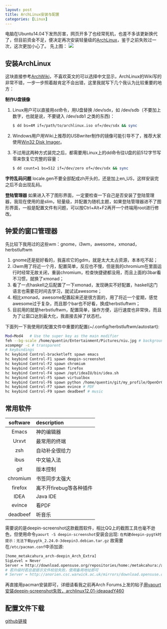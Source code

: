 ```yaml
---
layout: post
title: ArchLinux安装与配置
categories: [Linux]
---
```


电脑在Ubuntu14.04下发热厉害，网页开多了也经常死机，也差不多该更新换代了，但目前资金不足，便决定再次安装轻量级的[ArchLinux](https://www.archlinux.org/)，鉴于之前失败过一次，这次更加小心了。
先上图：
![](http://ww4.sinaimg.cn/large/6120fe13jw1enu2a88703j20qa09zn0y.jpg)

## 安装ArchLinux

这块直接参考[ArchWiki](https://wiki.archlinux.org/index.php/Beginners%27_guidehttps://wiki.archlinux.org/)，不喜欢英文的可以选择中文显示，ArchLinux的Wiki写的非常不错，一步一步照着敲肯定不会出错，这里我就写下几个我认为比较重要的地方：

**制作U盘镜像**

1. Linux用户可以直接用`dd`命令，用U盘替换 /dev/sdx，如 /dev/sdb（不要加上数字，也就是说，不要键入 /dev/sdb1 之类的东西)：

    ```sh
    $ dd bs=4M if=/path/to/archlinux.iso of=/dev/sdx && sync
    ```

2. Windows用户用Wiki上推荐的USBwriter制作的镜像可能引导不了，推荐大家使用[Win32 Disk Imager](http://sourceforge.net/projects/win32diskimager/)。
3. 不过用这两种方式装完之后，都需要用Linux上的dd命令往U盘的前512字节写零来恢复它完整的容量：

    ```sh
    $ dd count=1 bs=512 if=/dev/zero of=/dev/sdx && sync
    ```

**字符乱码问题** locale.gen不要全部配成zh开头的，还是加上en_US，这样安装完之后不会出现乱码。

**登陆管理器** 如果进入不了图形界面，一定要检查一下自己是否安装了登陆管理器，我现在使用的是slim，轻量级，并配置为随机主题，如果登陆管理器进不了图形界面，一般是配置文件有问题，可以按Ctrl+Alt+F2再开一个终端用root进行修改。

## 钟爱的窗口管理器

先比较下我用过的这些wm：gnome，i3wm，awesome，xmonad，herbstluftwm

1. gnome还是挺好看的，我喜欢它的gdm，就是太大太占资源，本本吃不起；
2. i3wm用了将近一个月，配置简单，反应也不慢，但是我的chromium在里面运行时经常无故关闭，重装chromium，检查快捷键都没用，而且上面的i3bar看不习惯，就换了xmonad；
3. 看了一点haskell之后配置了一下xmonad，发现确实不好配置，haskell这门语言也需要花时间去学习，就试试awesome；
4. 相比xmonad，awesome配置起来还是很方面的，用了将近一个星期，感觉awesome过于复杂，而且那个bar也不好看，换成herbstluftwm；
5. 目前用的就是herbstluftwm，配置简单，操作方便，运行速度也非常快，而且为了让窗口达到最大化，我直接去掉了状态栏。

下面列一下我使用的配置文件中重要的配置(~/.config/herbstluftwm/autostart):

```sh
Mod=Mod4   # Use the super key as the main modifier
feh --bg-scale /home/quentin/Entertainment/Pictures/niu.jpg # background
xcompmgr -c # transparent
# keybindings
hc keybind Control-bracketleft spawn emacs
hc keybind Control-F1 spawn deepin-screenshot
hc keybind Control-F2 spawn chromium
hc keybind Control-F3 spawn firefox
hc keybind Control-F4 spawn /opt/ideaIU/bin/idea.sh
hc keybind Control-F5 spawn virtualbox
hc keybind Control-F6 spawn python /home/quentin/git/my_profile/OpenOrClosePSMouse.py
hc keybind Control-F7 spawn evince # PDF
hc keybind Control-F9 spawn deadbeef # music
```

## 常用软件

|software|description|
|:-------:|:-------------|
|Emacs|神的编辑器|
|Urxvt|最常用的终端|
|zsh|自动补全很给力|
|ibus|中文输入法|
|git|版本控制|
|chromium|书签同步太强大|
|firefox|离不开firebug等各种插件|
|IDEA|Java IDE|
|evince|看PDF|
|deadbeef|听音乐|

需要说的是deepin-screenshot这款截图软件，相比QQ上的截图工具也毫不逊色，但使用命令`yaourt -S deepin-screenshot`安装会出现:
`在构建deepin-pygtk时提示：无法下载pygtk_2.24.0-3deepin3.debian.tar.gz`
故需要在`/etc/pacman.conf`中添加源:

```sh
[home_metakcahura_arch-deepin_Arch_Extra]
SigLevel = Never
Server = http://download.opensuse.org/repositories/home:/metakcahura:/arch-deepin/Arch_Extra/$arch
# 若升级时若总是提示文件校验失败，使用备用地址即可
# Server = http://anorien.csc.warwick.ac.uk/mirrors/download.opensuse.org/repositories/home:/metakcahura:/arch-deepin/Arch_Extra/$arch
```

再直接用pacman安装即可，详细请看我之前再Arch Forums上发的帖子[用yaourt安装deepin-screenshot失败，archlinux12.01-ideapadY460](https://bbs.archlinuxcn.org/viewtopic.php?id=3040)

## 配置文件下载
[github链接](https://github.com/jlovedragon/profile/tree/master/archlinux)
